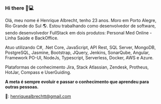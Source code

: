 ### Hi there 👋💻

Olá, meu nome é Henrique Albrecht, tenho 23 anos. Moro em Porto Alegre, Rio Grande do Sul 🌎. Estou trabalhando como desenvolvedor de software, sendo desenvolvedor FullStack em dois produtos: Personal Med Online - Linha Saúde e BackOffice.

Atuo utilizando C#, .Net Core, JavaScript, API Rest, SQL Server, MongoDB, PostgreSQL, Jasmine, Bootstrap, JQuery, Jenkins, SonarQube, Angular, Framework PO-UI, NodeJs, Typescript, Serverless, Docker, AWS e Azure.

Plataformas de conhecimento Jira, Stack Atlassian, Zendesk, Protheus, HotJar, Compass e UserGuiding.

**A meta é sempre evoluir e passar o conhecimento que aprendeu para outras pessoas.**

📩: henriquealbrechtt@gmail.com

